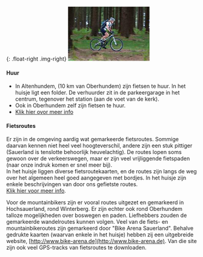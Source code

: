 

<style>
.img-right {
  max-width: 50%;
}
</style>


{: .float-right .img-right}
![fiets](../../fotos/fietsen.jpg)

#### Huur

* In Altenhundem, (10 km van Oberhundem) zijn fietsen te huur. In het huisje ligt een folder. De verhuurder zit in de parkeergarage in het centrum, tegenover het station (aan de voet van de kerk). 
* Ook in Oberhundem zelf zijn fietsen te huur.
* [Klik hier ovor meer info](https://www.lennestadt-kirchhundem.de/Radfahren/Verleihstationen-und-Reparaturservice2)


#### Fietsroutes

Er zijn in de omgeving aardig wat gemarkeerde fietsroutes. Sommige daarvan kennen niet heel veel hoogteverschil, andere zijn een stuk pittiger (Sauerland is tenslotte behoorlijk heuvelachtig). De routes lopen soms gewoon over de verkeerswegen, maar er zijn veel vrijliggende fietspaden (naar onze indruk komen er snel meer bij).  
In het huisje liggen diverse fietsroutekaarten, en de routes zijn langs de weg over het algemeen heel goed aangegeven met bordjes. In het huisje zijn enkele beschrijvingen van door ons gefietste routes.  
[Klik hier voor meer info](http://www.sauerland.com/Sauerland-entdecken/Radfahren2).

Voor de mountainbikers zijn er vooral routes uitgezet en gemarkeerd in Hochsauerland, rond Winterberg. Er zijn echter ook rond Oberhundem talloze mogelijkheden over boswegen en  paden. Liefhebbers zouden de gemarkeerde wandelroutes kunnen volgen.
Veel van de fiets- en mountainbikeroutes zijn gemarkeerd door "Bike Arena Sauerland". Behalve gedrukte kaarten (waarvan enkele in het huisje) hebben zij een 
uitgebreide website, [http://www.bike-arena.de](http://www.bike-arena.de). 
Van die site zijn ook veel GPS-tracks van fietsroutes te downloaden.




